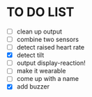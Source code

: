 # TO DO LIST

- [ ] clean up output
- [ ] combine two sensors
- [ ] detect raised heart rate 
- [x] detect tilt
- [ ] output display-reaction!
- [ ] make it wearable
- [ ] come up with a name 
- [x] add buzzer 
